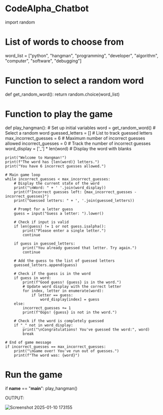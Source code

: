 # CodeAlpha_Chatbot

import random

# List of words to choose from
word_list = ["python", "hangman", "programming", "developer", "algorithm", "computer", "software", "debugging"]

# Function to select a random word
def get_random_word():
    return random.choice(word_list)

# Function to play the game
def play_hangman():
    # Set up initial variables
    word = get_random_word()  # Select a random word
    guessed_letters = []  # List to track guessed letters
    max_incorrect_guesses = 6  # Maximum number of incorrect guesses allowed
    incorrect_guesses = 0  # Track the number of incorrect guesses
    word_display = ['_'] * len(word)  # Display the word with blanks

    print("Welcome to Hangman!")
    print(f"The word has {len(word)} letters.")
    print("You have 6 incorrect guesses allowed.")

    # Main game loop
    while incorrect_guesses < max_incorrect_guesses:
        # Display the current state of the word
        print("\nWord: " + ' '.join(word_display))
        print(f"Incorrect guesses left: {max_incorrect_guesses - incorrect_guesses}")
        print("Guessed letters: " + ', '.join(guessed_letters))
        
        # Prompt for a letter guess
        guess = input("Guess a letter: ").lower()

        # Check if input is valid
        if len(guess) != 1 or not guess.isalpha():
            print("Please enter a single letter.")
            continue
        
        if guess in guessed_letters:
            print("You already guessed that letter. Try again.")
            continue
        
        # Add the guess to the list of guessed letters
        guessed_letters.append(guess)

        # Check if the guess is in the word
        if guess in word:
            print(f"Good guess! {guess} is in the word.")
            # Update word display with the correct letter
            for index, letter in enumerate(word):
                if letter == guess:
                    word_display[index] = guess
        else:
            incorrect_guesses += 1
            print(f"Oops! {guess} is not in the word.")
        
        # Check if the word is completely guessed
        if "_" not in word_display:
            print("\nCongratulations! You've guessed the word:", word)
            break

    # End of game message
    if incorrect_guesses == max_incorrect_guesses:
        print("\nGame over! You've run out of guesses.")
        print(f"The word was: {word}")

# Run the game
if __name__ == "__main__":
    play_hangman()

OUTPUT:

![Screenshot 2025-01-10 173155](https://github.com/user-attachments/assets/f4e23d74-fed9-4c64-8390-9205d8fd9554)

